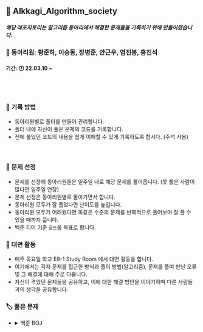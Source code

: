 ## 📖 Alkkagi_Algorithm_society

#### *해당 레포지토리는 알고리즘 동아리에서 해결한 문제들을 기록하기 위해 만들어졌습니다.*   
<p></p>   

### 🤵 동아리원: 황준하, 이승동, 장병준, 안근우, 염진봉, 홍진석    
  #### 기간: 🕐 22.03.10 ~
<br></br>
### 📝 기록 방법

- 동아리원별로 폴더를 만들어 관리합니다.
- 폴더 내에 자신이 풀은 문제의 코드를 기록합니다.
- 전에 풀었던 코드의 내용을 쉽게 이해할 수 있게 기록하도록 합시다. (주석 사용)   
<br></br>

### 🔖 문제 선정

- 문제를 선정해 동아리원들은 일주일 내로 해당 문제를 풀어옵니다. (못 풀은 사람이 많다면 일주일 연장)
- 문제 선정은 동아리원별로 돌아가면서 합니다.
- 동아리원 모두가 잘 풀었다면 난이도를 높입니다. 
- 동아리원 모두가 어려웠다면 똑같은 수준의 문제를 반복적으로 풀어보며 잘 풀 수 있을 때까지 풉니다.
- 백준 티어 기준 `골드`를 목표로 합니다.

### 📢 대면 활동

- 매주 목요일 학교 E8-1 Study Room 에서 대면 활동을 합니다.
- 여기에서는 각자 문제를 접근한 방식과 풀이 방법(알고리즘), 문제를 풀며 만난 오류 및 그 해결에 대해 주로 다룹니다. 
- 자신이 겪었던 문제들을 공유하고, 이에 대한 해결 방안을 이야기하며 다른 사람들과의 생각을 공유합니다.

### 🏷️ 풀은 문제

- <details><summary>백준 BOJ</summary>
  <br></br>
  
  |순번|문제|링크|TAG|티어|
  |:------:|:---:|:---:|:---:|:--:|
  |1주차|국회의원 선거|[백준 1417](https://www.acmicpc.net/problem/1417)|구현, 그리디|S5
  |2주차|계단 오르기|[백준 2579](https://www.acmicpc.net/problem/2579)|DP|S3
  |3주차|수 복원하기|[백준 2312](https://www.acmicpc.net/problem/2312)|수학|S3
  |4주차|회의실 배정|[백준 1931](https://www.acmicpc.net/problem/1931)|그리디|S2
  |5주차|접두사|[백준 1141](https://www.acmicpc.net/problem/1141)|구현, 정렬|S2
  |6주차|바이러스|[백준 2606](https://www.acmicpc.net/problem/2606)|그래프, DFS, BFS|S3
  |7주차|나이트의 이동|[백준 7562](https://www.acmicpc.net/problem/7562)|그래프, BFS|S1
  |8,9주차|최소비용 구하기|[백준 1916](https://www.acmicpc.net/problem/1916)|그래프, 다익스트라|G5
  |10주차|사다리|[백준 2022](https://www.acmicpc.net/problem/2022)|수학, 이분탐색|S1
  
</details>

